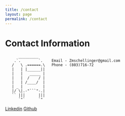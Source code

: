 ```yaml
---
title: /contact
layout: page
permalink: /contact
---
```



# Contact Information
```
      _________            
    .`.        `.    Email - Zmschellinger@gmail.com        
   /   \ .======.\   Phone - (803)716-72
   |   | |______||   
   |   |   _____ |
   |   |  /    / |
   |   | /____/  |
   | _ |         |
   |/ \|.-"```"-.|
   `` |||      |||
      `"`      `"
```
[Linkedin](https://www.linkedin.com/in/zach-schellinger)  [Github](https://github.com/Zmschellinger)
